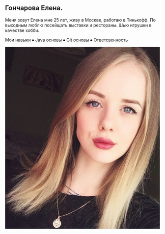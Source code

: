## Гончарова Елена.

Меня зовут Елена мне 25 лет, живу в Москве, работаю в Тинькофф. По выходным люблю посейщать выставки и рестораны. Шью игрушки в качестве хобби.

Мои навыки
⦁	Java основы
⦁	Git основы
⦁	Ответсвенность

![Мое фото](img/я.png)
